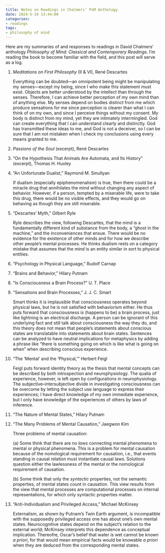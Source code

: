 ```yaml
---
title: Notes on Readings in Chalmers’ PoM Anthology
date: 2024-5-19 13:44:00
categories:
- readings
tags:
- philosophy of mind
---
```


Here are my summaries of and responses to readings in David Chalmers’ anthology
*Philosophy of Mind: Classical and Contemporary Readings*. I’m reading the book
to become familiar with the field, and this post will serve as a log.

<!--more-->

1. *Meditations on First Philosophy* (II & VI), René Descartes

   Everything can be doubted—an omnipotent being might be manipulating my
   senses—except my being, since I who make this statement must exist. Objects
   are better understood by the intellect than through the senses. Therefore, I
   can achieve better perception of my own mind than of anything else. My senses
   depend on bodies distinct from me which produce sensations for me since
   perception is clearer than what I can think of on my own, and since I
   perceive things without my consent. My body is distinct from my mind, yet
   they are intimately intermingled. God can create everything that I can
   understand clearly and distinctly. God has transmitted these ideas to me, and
   God is not a deceiver, so I can be sure that I am not mistaken when I check
   my conclusions using every means granted to me.

2. *Passions of the Soul* (excerpt), René Descartes
3. “On the Hypothesis That Animals Are Automata, and Its History” (excerpt),
   Thomas H. Huxley
4. “An Unfortunate Dualist,” Raymond M. Smullyan

   If dualism (especially epiphenomenalism) is true, then there could be a
   miracle drug that annihilates the mind without changing any aspect of
   behavior. However, if a person, tempted by a miserable life, were to take
   this drug, there would be no visible effects, and they would go on behaving
   as though they are still miserable.

5. “Descartes’ Myth,” Gilbert Ryle

   Ryle describes the view, following Descartes, that the mind is a
   fundamentally different kind of substance from the body, a “ghost in the
   machine,” and the inconveniences that ensue. There would be no evidence for
   the existence of other minds and for how we describe other people’s mental
   processes. He thinks dualism rests on a category mistake that assumes that
   the mind is an entity similar in sort to physical entities.

6. “Psychology in Physical Language,” Rudolf Carnap
7. “Brains and Behavior,” Hilary Putnam
8. “Is Consciousness a Brain Process?” U. T. Place
9. “Sensations and Brain Processes,” J. J. C. Smart

   Smart thinks it is implausible that consciousness operates beyond physical
   laws, but he is not satisfied with behaviorism either. He thus puts forward
   that consciousness is (happens to be) a brain process, just like
   lightning is an electrical discharge. A person can be ignorant of this
   underlying fact and still talk about consciousness the way they do, and this
   theory does not mean that people’s statements about conscious states are
   translatable into statements about brain states. Sentences can be analyzed to
   have neutral implications for metaphysics by adding a phrase like “there is
   something going on which is like what is going on when” when describing
   conscious experience.

10. “The ‘Mental’ and the ‘Physical,’” Herbert Feigl

    Feigl puts forward identity theory as the thesis that mental concepts can
    be described by both introspection and neurophysiology. The qualia of
    experience, however, is left open by configurations in neurophysiology. The
    subjective–intersubjective divide in investigating consciousness can be
    overcome by letting the subject use language to express their experiences;
    I have direct knowledge of my own immediate experience, but I only have
    knowledge of the experiences of others by laws of inference.

11. “The Nature of Mental States,” Hilary Putnam

22. “The Many Problems of Mental Causation,” Jaegwon Kim

    Three problems of mental causation:

    (a) Some think that there are no *laws* connecting mental phenomena to mental or
    physical phenomena. This is a problem for mental causation because of the
    nomological requirement for causation, i.e., that events standing in causal
    relation must instantiate causal laws. Solutions question either the
    lawlessness of the mental or the nomological requirement of causation.

    (b) Some think that only the *syntactic* properties, not the semantic properties,
    of mental states count in causation. This view results from the view that
    mental processes are computational processes on internal representations,
    for which only syntactic properties matter.

57. “Anti-Individualism and Privileged Access,” Michael McKinsey

    Externalism, as shown by Putnam’s Twin Earth argument, is incompatible with
    the supposedly privileged access one has about one’s own mental states.
    Neurocognitive states depend on the subject’s relation to the external world;
    McKinsey interprets this dependence as conceptual implication. Thereofre,
    Oscar’s belief that water is wet cannot be known *a priori*, for that would
    mean empirical facts would be knowable *a priori* when they are deduced from
    the corresponding mental states.